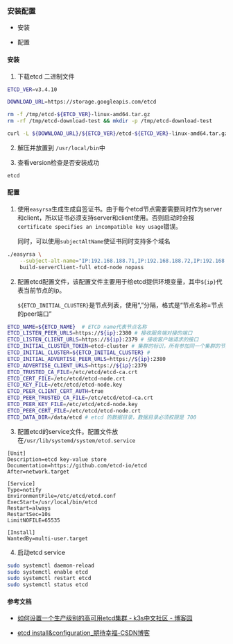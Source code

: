 ### 安装配置

- 安装

- 配置

#### 安装

1. 下载etcd 二进制文件

```bash
ETCD_VER=v3.4.10

DOWNLOAD_URL=https://storage.googleapis.com/etcd

rm -f /tmp/etcd-${ETCD_VER}-linux-amd64.tar.gz
rm -rf /tmp/etcd-download-test && mkdir -p /tmp/etcd-download-test

curl -L ${DOWNLOAD_URL}/${ETCD_VER}/etcd-${ETCD_VER}-linux-amd64.tar.gz -o /tmp/etcd-${ETCD_VER}-linux-amd64.tar.gz
```

2. 解压并放置到 `/usr/local/bin`中

3. 查看version检查是否安装成功

```bash
etcd
```

#### 配置

1. 使用`easyrsa`生成生成自签证书。由于每个etcd节点需要需要同时作为server和client，所以证书必须支持server和client使用。否则启动时会报`certificate specifies an incompatible key usage`错误。
   
   同时，可以使用`subjectAltName`使证书同时支持多个域名

```bash
./easyrsa \
    --subject-alt-name="IP:192.168.188.71,IP:192.168.188.72,IP:192.168.188.73,DNS:k8s-master-001,DNS:k8s-master-001.spark-liang,DNS:etcd-node-1,DNS:etcd-node-1.spark-liang,DNS:k8s-master-002,DNS:k8s-master-002.spark-liang,DNS:etcd-node-2,DNS:etcd-node-2.spark-liang,DNS:k8s-master-003,DNS:k8s-master-003.spark-liang,DNS:etcd-node-3,DNS:etcd-node-3.spark-liang" \
    build-serverClient-full etcd-node nopass
```

2. 配置etcd配置文件，该配置文件主要用于给etcd提供环境变量，其中`${ip}`代表当前节点的ip。
   
   `${ETCD_INITIAL_CLUSTER}`是节点列表，使用“,”分隔，格式是“节点名称=节点的peer端口”

```bash
ETCD_NAME=${ETCD_NAME}  # ETCD name代表节点名称
ETCD_LISTEN_PEER_URLS=https://${ip}:2380 # 接收服务端对接的端口
ETCD_LISTEN_CLIENT_URLS=https://${ip}:2379 # 接收客户端请求的接口
ETCD_INITIAL_CLUSTER_TOKEN=etcd-cluster # 集群的标识，所有参加同一个集群的节点，token必须相同
ETCD_INITIAL_CLUSTER=${ETCD_INITIAL_CLUSTER} # 
ETCD_INITIAL_ADVERTISE_PEER_URLS=https://${ip}:2380 
ETCD_ADVERTISE_CLIENT_URLS=https://${ip}:2379
ETCD_TRUSTED_CA_FILE=/etc/etcd/etcd-ca.crt
ETCD_CERT_FILE=/etc/etcd/etcd-node.crt
ETCD_KEY_FILE=/etc/etcd/etcd-node.key
ETCD_PEER_CLIENT_CERT_AUTH=true
ETCD_PEER_TRUSTED_CA_FILE=/etc/etcd/etcd-ca.crt
ETCD_PEER_KEY_FILE=/etc/etcd/etcd-node.key
ETCD_PEER_CERT_FILE=/etc/etcd/etcd-node.crt 
ETCD_DATA_DIR=/data/etcd # etcd 的数据目录，数据目录必须权限是 700
```

3. 配置etcd的service文件。配置文件放在`/usr/lib/systemd/system/etcd.service`

```
[Unit]
Description=etcd key-value store
Documentation=https://github.com/etcd-io/etcd
After=network.target

[Service]
Type=notify
EnvironmentFile=/etc/etcd/etcd.conf
ExecStart=/usr/local/bin/etcd 
Restart=always
RestartSec=10s
LimitNOFILE=65535

[Install]
WantedBy=multi-user.target
```

4. 启动etcd service

```bash
sudo systemctl daemon-reload
sudo systemctl enable etcd
sudo systemctl restart etcd
sudo systemctl status etcd
```

#### 参考文档

- [如何设置一个生产级别的高可用etcd集群 - k3s中文社区 - 博客园](https://www.cnblogs.com/k3s2019/p/13731527.html)

- [etcd install&amp;configuration_期待幸福-CSDN博客](https://blog.csdn.net/sinat_24092079/article/details/121433664)
